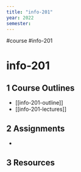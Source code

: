 ```yaml
---
title: "info-201"
year: 2022
semester: 
---
```

#course #info-201

# info-201

## 1 Course Outlines

- [[info-201-outline]]
- [[info-201-lectures]]

## 2 Assignments

- 

## 3 Resources

